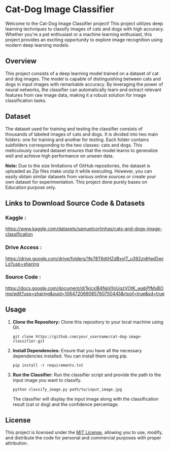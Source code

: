 # Cat-Dog Image Classifier

Welcome to the Cat-Dog Image Classifier project! This project utilizes deep learning techniques to classify images of cats and dogs with high accuracy. Whether you're a pet enthusiast or a machine learning enthusiast, this project provides an exciting opportunity to explore image recognition using modern deep learning models.

## Overview

This project consists of a deep learning model trained on a dataset of cat and dog images. The model is capable of distinguishing between cats and dogs in input images with remarkable accuracy. By leveraging the power of neural networks, the classifier can automatically learn and extract relevant features from raw image data, making it a robust solution for image classification tasks.

## Dataset

The dataset used for training and testing the classifier consists of thousands of labeled images of cats and dogs. It is divided into two main folders: one for training and another for testing. Each folder contains subfolders corresponding to the two classes: cats and dogs. This meticulously curated dataset ensures that the model learns to generalize well and achieve high performance on unseen data.

**Note:** Due to the size limitations of GitHub repositories, the dataset is uploaded as Zip files make unzip it while executing. However, you can easily obtain similar datasets from various online sources or create your own dataset for experimentation. This project done purely bases on Education purpose only.

## Links to Download Source Code & Datasets
### Kaggle : 
https://www.kaggle.com/datasets/samuelcortinhas/cats-and-dogs-image-classification
### Drive Access : 
https://drive.google.com/drive/folders/1fe78T6dtHZdBxylT_u392zidHwiDwrLg?usp=sharing
### Source Code : 
https://docs.google.com/document/d/1kicxIB4NpVllnUqzVOtK_wabPfMxBOmp/edit?usp=sharing&ouid=106472069085760750445&rtpof=true&sd=true

## Usage

1. **Clone the Repository:** Clone this repository to your local machine using Git.
    ```
    git clone https://github.com/your_username/cat-dog-image-classifier.git
    ```

2. **Install Dependencies:** Ensure that you have all the necessary dependencies installed. You can install them using pip.
    ```
    pip install -r requirements.txt
    ```

3. **Run the Classifier:** Run the classifier script and provide the path to the input image you want to classify.
    ```
    python classify_image.py path/to/input_image.jpg
    ```
   The classifier will display the input image along with the classification result (cat or dog) and the confidence percentage.

## License

This project is licensed under the [MIT License](LICENSE), allowing you to use, modify, and distribute the code for personal and commercial purposes with proper attribution.
